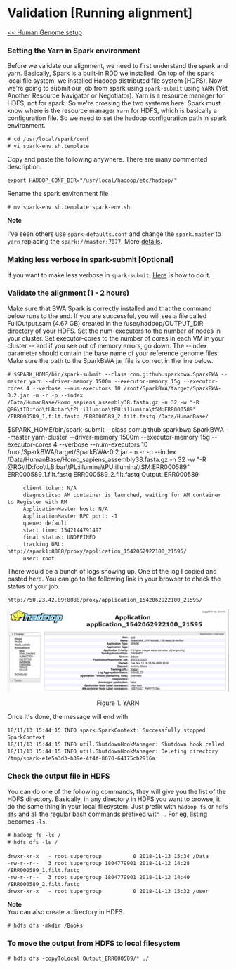 # Validation [Running alignment]

<a href=https://github.com/kckenneth/GenomicAssembly/blob/master/setup_HG38.md><< Human Genome setup</a>  

### Setting the Yarn in Spark environment
Before we validate our alignment, we need to first understand the spark and yarn. Basically, Spark is a built-in RDD we installed. On top of the spark local file system, we installed Hadoop distributed file system (HDFS). Now we're going to submit our job from spark using `spark-submit` using `YARN` (Yet Another Resource Navigator or Negotiator). Yarn is a resource manager for HDFS, not for spark. So we're crossing the two systems here. Spark must know where is the resource manager `Yarn` for HDFS, which is basically a configuration file. So we need to set the hadoop configuration path in spark environment. 

```
# cd /usr/local/spark/conf
# vi spark-env.sh.template
```
Copy and paste the following anywhere. There are many commented description.
```
export HADOOP_CONF_DIR="/usr/local/hadoop/etc/hadoop/"
```
Rename the spark environment file
```
# mv spark-env.sh.template spark-env.sh
```

**Note**  

I've seen others use `spark-defaults.conf` and change the `spark.master` to `yarn` replacing the `spark://master:7077`. More <a href=https://www.linode.com/docs/databases/hadoop/install-configure-run-spark-on-top-of-hadoop-yarn-cluster/>details</a>.

### Making less verbose in spark-submit [Optional]

If you want to make less verbose in `spark-submit`, <a href=https://github.com/kckenneth/Cassandra/blob/master/streaming_tweet.md>Here</a> is how to do it. 

### Validate the alignment (1 - 2 hours)

Make sure that BWA Spark is correctly installed and that the command below runs to the end. If you are successful, you will see a file called FullOutput.sam (4.67 GB) created in the /user/hadoop/OUTPUT_DIR directory of your HDFS. Set the num-executors to the number of nodes in your cluster. Set executor-cores to the number of cores in each VM in your cluster -- and if you see out of memory errors, go down. The --index parameter should contain the base name of your reference genome files. Make sure the path to the SparkBWA jar file is correct in the line below.

```
# $SPARK_HOME/bin/spark-submit --class com.github.sparkbwa.SparkBWA --master yarn --driver-memory 1500m --executor-memory 15g --executor-cores 4 --verbose --num-executors 10 /root/SparkBWA/target/SparkBWA-0.2.jar -m -r -p --index /Data/HumanBase/Homo_sapiens_assembly38.fasta.gz -n 32 -w "-R @RG\tID:foo\tLB:bar\tPL:illumina\tPU:illumina\tSM:ERR000589" /ERR000589_1.filt.fastq /ERR000589_2.filt.fastq /Data/HumanBase/
```

$SPARK_HOME/bin/spark-submit --class com.github.sparkbwa.SparkBWA --master yarn-cluster --driver-memory 1500m --executor-memory 15g --executor-cores 4 --verbose --num-executors 10 /root/SparkBWA/target/SparkBWA-0.2.jar -m -r -p --index /Data/HumanBase/Homo_sapiens_assembly38.fasta.gz -n 32 -w "-R @RG\tID:foo\tLB:bar\tPL:illumina\tPU:illumina\tSM:ERR000589" ERR000589_1.filt.fastq ERR000589_2.filt.fastq Output_ERR000589


```
	 client token: N/A
	 diagnostics: AM container is launched, waiting for AM container to Register with RM
	 ApplicationMaster host: N/A
	 ApplicationMaster RPC port: -1
	 queue: default
	 start time: 1542144791497
	 final status: UNDEFINED
	 tracking URL: http://spark1:8088/proxy/application_1542062922100_21595/
	 user: root
```
There would be a bunch of logs showing up. One of the log I copied and pasted here. You can go to the following link in your browser to check the status of your job. 
```
http://50.23.42.89:8088/proxy/application_1542062922100_21595/
```

<p align="center">
<img src="img/yarn1.png" width="800"></p>
<p align="center">Figure 1. YARN</p>

Once it's done, the message will end with
```
18/11/13 15:44:15 INFO spark.SparkContext: Successfully stopped SparkContext
18/11/13 15:44:15 INFO util.ShutdownHookManager: Shutdown hook called
18/11/13 15:44:15 INFO util.ShutdownHookManager: Deleting directory /tmp/spark-e1e5a3d3-b39e-4f4f-8070-64175cb2916a
```

### Check the output file in HDFS

You can do one of the following commands, they will give you the list of the HDFS directory. Basically, in any directory in HDFS you want to browse, it do the same thing in your local filesystem. Just prefix with `hadoop fs` or `hdfs dfs` and all the regular bash commands prefixed with `-`. For eg, listing becomes `-ls`. 
```
# hadoop fs -ls /
# hdfs dfs -ls /

drwxr-xr-x   - root supergroup          0 2018-11-13 15:34 /Data
-rw-r--r--   3 root supergroup 1804779901 2018-11-12 14:28 /ERR000589_1.filt.fastq
-rw-r--r--   3 root supergroup 1804779901 2018-11-12 14:40 /ERR000589_2.filt.fastq
drwxr-xr-x   - root supergroup          0 2018-11-13 15:32 /user
```
**Note**  
You can also create a directory in HDFS. 
```
# hdfs dfs -mkdir /Books
```

### To move the output from HDFS to local filesystem
```
# hdfs dfs -copyToLocal Output_ERR000589/* ./
```
